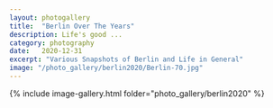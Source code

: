 ```yaml
---
layout: photogallery
title:  "Berlin Over The Years"
description: Life's good ...
category: photography
date:   2020-12-31
excerpt: "Various Snapshots of Berlin and Life in General"
image: "/photo_gallery/berlin2020/Berlin-70.jpg"
---
```

<!-- ## Berlin Over The Years -->
{% include image-gallery.html folder="photo_gallery/berlin2020" %}
